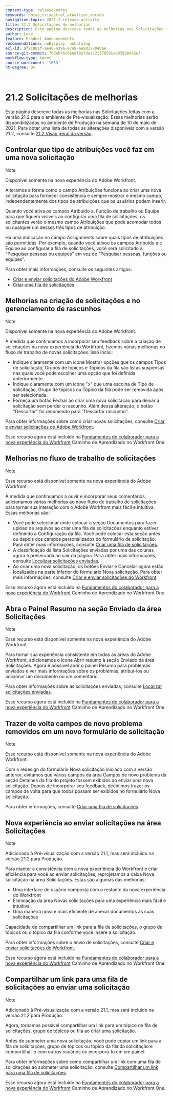 ```yaml
---
content-type: release-notes
keywords: notas,trimestral,atualizar,versão
navigation-topic: 2021-2-release-activity
title: 21.2 Solicitações de melhorias
description: Esta página descreve todas as melhorias nas Solicitações feitas com a versão 21.2 para o ambiente de Pré-visualização. Essas melhorias serão disponibilizadas no ambiente de Produção na semana de 10 de maio de 2021. Para obter uma lista de todas as alterações disponíveis com a versão 21.2, consulte Visão geral da versão 21.2.
author: Luke
feature: Product Announcements
recommendations: noDisplay, noCatalog
exl-id: af9c801f-ae40-439a-8749-ae8d178040ae
source-git-commit: 76deb76c66e8f8a7dea721378591ae035b8d42e7
workflow-type: tm+mt
source-wordcount: '1053'
ht-degree: 0%

---
```


# 21.2 Solicitações de melhorias

Esta página descreve todas as melhorias nas Solicitações feitas com a versão 21.2 para o ambiente de Pré-visualização. Essas melhorias serão disponibilizadas no ambiente de Produção na semana de 10 de maio de 2021. Para obter uma lista de todas as alterações disponíveis com a versão 21.2, consulte [21.2 Visão geral da versão](../../../product-announcements/product-releases/21.2-release-activity/21-2-release-overview.md).

## Controlar que tipo de atribuições você faz em uma nova solicitação

>[!NOTE]
>
>Disponível somente na nova experiência do Adobe Workfront.

Alteramos a forma como o campo Atribuições funciona ao criar uma nova solicitação para fornecer consistência e sempre mostrar o mesmo campo, independentemente dos tipos de atribuições que os usuários podem inserir.

Quando você ativa os campos Atribuído a, Função de trabalho ou Equipe para que fiquem visíveis ao configurar uma fila de solicitações, os solicitantes verão o mesmo campo Atribuições que pode acomodar todos ou qualquer um desses três tipos de atribuição.

Há uma indicação no campo Assignments sobre quais tipos de atribuições são permitidas. Por exemplo, quando você ativou os campos Atribuído a e Equipe ao configurar a fila de solicitações, você será solicitado a &quot;Pesquisar pessoas ou equipes&quot; em vez de &quot;Pesquisar pessoas, funções ou equipes&quot;.

Para obter mais informações, consulte os seguintes artigos:

* [Criar e enviar solicitações do Adobe Workfront](/help/quicksilver/manage-work/requests/create-requests/create-submit-requests.md)
* [Criar uma fila de solicitações](../../../manage-work/requests/create-and-manage-request-queues/create-request-queue.md)

## Melhorias na criação de solicitações e no gerenciamento de rascunhos

>[!NOTE]
>
>Disponível somente na nova experiência do Adobe Workfront.

À medida que continuamos a incorporar seu feedback sobre a criação de solicitações na nova experiência do Workfront, fizemos várias melhorias no fluxo de trabalho de novas solicitações. Isso inclui:

* Indique claramente com um ícone Mostrar opções que os campos Tipos de solicitação, Grupos de tópicos e Tópicos da fila são listas suspensas nas quais você pode escolher uma opção que foi definida anteriormente.
* Indique claramente com um ícone &quot;x&quot; que uma escolha de Tipo de solicitação, Grupo de tópicos ou Tópico da fila pode ser removida após ser selecionada.
* Forneça um botão Fechar ao criar uma nova solicitação para deixar a solicitação sem perder o rascunho. Além dessa alteração, o botão &quot;Descartar&quot; foi renomeado para &quot;Descartar rascunho&quot;.

Para obter informações sobre como criar novas solicitações, consulte [Criar e enviar solicitações do Adobe Workfront](/help/quicksilver/manage-work/requests/create-requests/create-submit-requests.md).

Esse recurso agora está incluído na [Fundamentos do colaborador para a nova experiência do Workfront](https://one.workfront.com/s/learningpath1/collaborator-fundamentals-for-the-new-workfront-experience-MCY5AMOQQTGFDVZB4ODS6TXCYE2A) Caminho de Aprendizado no Workfront One.

## Melhorias no fluxo de trabalho de solicitações

>[!NOTE]
>
>Esse recurso está disponível somente na nova experiência do Adobe Workfront

À medida que continuamos a ouvir e incorporar seus comentários, adicionamos várias melhorias ao novo fluxo de trabalho de solicitações para tornar sua interação com o Adobe Workfront mais fácil e intuitiva. Essas melhorias são:

* Você pode selecionar onde colocar a seção Documentos para fazer upload de arquivos ao criar uma fila de solicitações enquanto estiver definindo a Configuração da fila. Você pode colocar esta seção antes ou depois dos campos personalizados do formulário de solicitação. Para obter mais informações, consulte [Criar uma fila de solicitações](../../../manage-work/requests/create-and-manage-request-queues/create-request-queue.md).
* A classificação da lista Solicitações enviadas por uma das colunas agora é preservada ao sair da página. Para obter mais informações, consulte [Localizar solicitações enviadas](../../../manage-work/requests/create-requests/locate-submitted-requests.md).
* Ao criar uma nova solicitação, os botões Enviar e Cancelar agora estão localizados na parte inferior do formulário Nova solicitação. Para obter mais informações, consulte [Criar e enviar solicitações do Workfront](/help/quicksilver/manage-work/requests/create-requests/create-submit-requests.md).

Esse recurso agora está incluído na [Fundamentos do colaborador para a nova experiência do Workfront](https://one.workfront.com/s/learningpath1/collaborator-fundamentals-for-the-new-workfront-experience-MCY5AMOQQTGFDVZB4ODS6TXCYE2A) Caminho de Aprendizado no Workfront One.

## Abra o Painel Resumo na seção Enviado da área Solicitações

>[!NOTE]
>
>Esse recurso está disponível somente na nova experiência do Adobe Workfront.

Para tornar sua experiência consistente em todas as áreas do Adobe Workfront, adicionamos o ícone Abrir resumo à seção Enviado da área Solicitações. Agora é possível abrir o painel Resumo para problemas enviados e ver mais informações sobre os problemas, atribuí-los ou adicionar um documento ou um comentário.

Para obter informações sobre as solicitações enviadas, consulte [Localizar solicitações enviadas](../../../manage-work/requests/create-requests/locate-submitted-requests.md).

Esse recurso agora está incluído na [Fundamentos do colaborador para a nova experiência do Workfront](https://one.workfront.com/s/learningpath1/collaborator-fundamentals-for-the-new-workfront-experience-MCY5AMOQQTGFDVZB4ODS6TXCYE2A) Caminho de Aprendizado no Workfront One.

## Trazer de volta campos de novo problema removidos em um novo formulário de solicitação

>[!NOTE]
>
>Esse recurso está disponível somente na nova experiência do Adobe Workfront.

Com o redesign do formulário Nova solicitação iniciado com a versão anterior, evitamos que vários campos da área Campos de novo problema da seção Detalhes da fila do projeto fossem exibidos ao enviar uma nova solicitação. Depois de incorporar seu feedback, decidimos trazer os campos de volta para que todos possam ser exibidos no formulário Nova solicitação.

Para obter informações, consulte [Criar uma fila de solicitações](../../../manage-work/requests/create-and-manage-request-queues/create-request-queue.md).

## Nova experiência ao enviar solicitações na área Solicitações

>[!NOTE]
>
>Adicionado à Pré-visualização com a versão 21.1, mas será incluído na versão 21.2 para Produção.

Para manter a consistência com a nova experiência do Workfront e criar eficiência para você ao enviar solicitações, reprojetamos a caixa Nova solicitação na área Solicitações. Estas são algumas das melhorias:

* Uma interface de usuário composta com o restante da nova experiência do Workfront
* Eliminação da área Novas solicitações para uma experiência mais fácil e intuitiva
* Uma maneira nova e mais eficiente de anexar documentos às suas solicitações

Capacidade de compartilhar um link para a fila de solicitações, o grupo de tópicos ou o tópico da fila conforme você insere a solicitação.

Para obter informações sobre o envio de solicitações, consulte [Criar e enviar solicitações do Workfront](/help/quicksilver/manage-work/requests/create-requests/create-submit-requests.md).

Esse recurso agora está incluído na [Fundamentos do colaborador para a nova experiência do Workfront](https://one.workfront.com/s/learningpath1/collaborator-fundamentals-for-the-new-workfront-experience-MCY5AMOQQTGFDVZB4ODS6TXCYE2A) Caminho de Aprendizado no Workfront One.

## Compartilhar um link para uma fila de solicitações ao enviar uma solicitação

>[!NOTE]
>
>Adicionado à Pré-visualização com a versão 21.1, mas será incluído na versão 21.2 para Produção.

Agora, tornamos possível compartilhar um link para um tópico de fila de solicitações, grupo de tópicos ou fila ao criar uma solicitação.

Antes de submeter uma nova solicitação, você pode copiar um link para a fila de solicitações, grupo de tópicos ou tópico da fila da solicitação e compartilhá-lo com outros usuários ou incorporá-lo em um painel.

Para obter informações sobre como compartilhar um link com uma fila de solicitações ao submeter uma solicitação, consulte [Compartilhar um link para uma fila de solicitações](../../../manage-work/requests/create-requests/share-link-to-request-queue.md).

Esse recurso agora está incluído na [Fundamentos do colaborador para a nova experiência do Workfront](https://one.workfront.com/s/learningpath1/collaborator-fundamentals-for-the-new-workfront-experience-MCY5AMOQQTGFDVZB4ODS6TXCYE2A) Caminho de Aprendizado no Workfront One.
